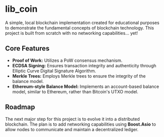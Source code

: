 # lib_coin

A simple, local blockchain implementation created for educational purposes to demonstrate the fundamental concepts of blockchain technology. This project is built from scratch with no networking capabilities... yet!

## Core Features

*   **Proof of Work:** Utilizes a PoW consensus mechanism.
*   **ECDSA Signing:** Ensures transaction integrity and authenticity through Elliptic Curve Digital Signature Algorithm.
*   **Merkle Trees:** Employs Merkle trees to ensure the integrity of the balance model.
*   **Ethereum-style Balance Model:** Implements an account-based balance model, similar to Ethereum, rather than Bitcoin's UTXO model.

## Roadmap

The next major step for this project is to evolve it into a distributed blockchain. The plan is to add networking capabilities using **Boost.Asio** to allow nodes to communicate and maintain a decentralized ledger.